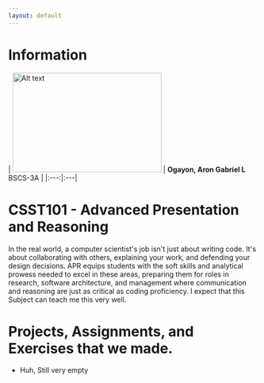 ```yaml
---
layout: default
---
```


# Information

| <img src="{{'/assets/images/pfp.jpg?v=' | append: site.github.build_revision | relative_url }}" alt="Alt text" width="300" height="200"> | **Ogayon, Aron Gabriel L** <br/>BSCS-3A |
|:---:|:---|

# CSST101 - Advanced Presentation and Reasoning
In the real world, a computer scientist's job isn't just about writing code. It's about collaborating with others, explaining your work, and defending your design decisions. APR equips students with the soft skills and analytical prowess needed to excel in these areas, preparing them for roles in research, software architecture, and management where communication and reasoning are just as critical as coding proficiency. I expect that this Subject can teach me this very well.

# Projects, Assignments, and Exercises that we made.
* Huh, Still very empty
